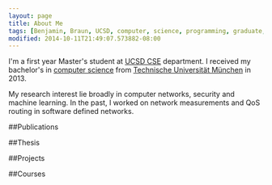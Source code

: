 ```yaml
---
layout: page
title: About Me
tags: [Benjamin, Braun, UCSD, computer, science, programming, graduate, grad, student, M.S., MS]
modified: 2014-10-11T21:49:07.573882-08:00
---
```


I'm a first year Master's student at [UCSD CSE](http://cse.ucsd.edu/) department. I received my bachelor's in [computer science](http://www.in.tum.de/en.html) from [Technische Universität München](http://www.tum.de/en/homepage/) in 2013.

My research interest lie broadly in computer networks, security and machine learning. In the past, I worked on network measurements and QoS routing in software defined networks.

<!--- projects and thesis --->

##Publications


##Thesis

##Projects

##Courses